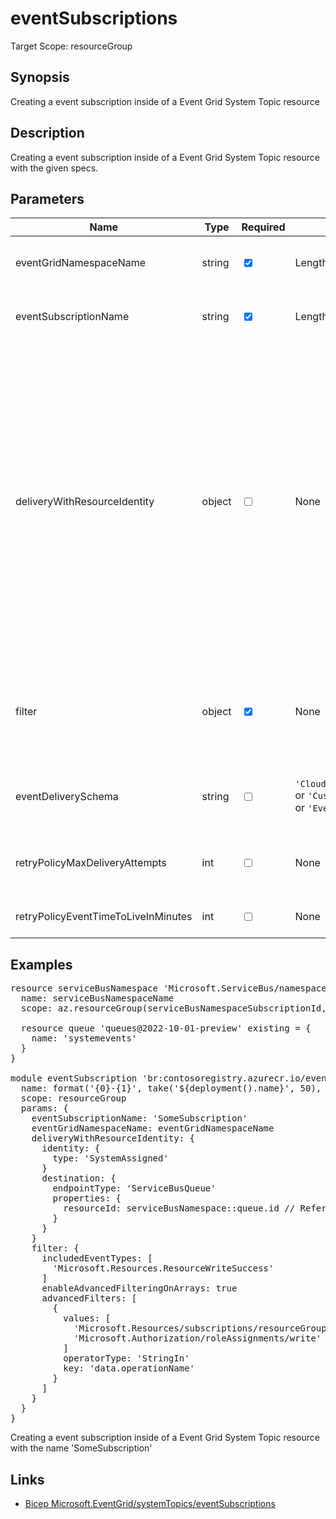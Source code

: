 ﻿# eventSubscriptions

Target Scope: resourceGroup

## Synopsis
Creating a event subscription inside of a Event Grid System Topic resource

## Description
Creating a event subscription inside of a Event Grid System Topic resource with the given specs.

## Parameters
| Name | Type | Required | Validation | Default value | Description |
| -- |  -- | -- | -- | -- | -- |
| eventGridNamespaceName | string | <input type="checkbox" checked> | Length between 3-50 | <pre></pre> | The name of this Event Grid System Topic resource. |
| eventSubscriptionName | string | <input type="checkbox" checked> | Length between 3-64 | <pre></pre> | The name of this Event Subscription subresource. |
| deliveryWithResourceIdentity | object | <input type="checkbox"> | None | <pre>{}</pre> | Information about the destination where events have to be delivered for the event subscription. Uses the managed identity setup on the parent resource (namely, topic or domain) to acquire the authentication tokens being used during delivery / dead-lettering. For objectstructure please visit the [documentation](https://learn.microsoft.com/en-us/azure/templates/microsoft.eventgrid/systemtopics/eventsubscriptions?pivots=deployment-language-bicep#deliverywithresourceidentity). |
| filter | object | <input type="checkbox" checked> | None | <pre></pre> | Information about the filter for the event subscription. For objectstructure please visit the [documentation](https://learn.microsoft.com/en-us/azure/templates/microsoft.eventgrid/systemtopics/eventsubscriptions?pivots=deployment-language-bicep#eventsubscriptionfilter). |
| eventDeliverySchema | string | <input type="checkbox"> | `'CloudEventSchemaV1_0'` or `'CustomInputSchema'` or `'EventGridSchema'` | <pre>'EventGridSchema'</pre> | The event delivery schema for the event subscription. |
| retryPolicyMaxDeliveryAttempts | int | <input type="checkbox"> | None | <pre>30</pre> | Maximum number of delivery retry attempts for events. |
| retryPolicyEventTimeToLiveInMinutes | int | <input type="checkbox"> | None | <pre>1440</pre> | Time To Live (in minutes) for events. |

## Examples
<pre>
resource serviceBusNamespace 'Microsoft.ServiceBus/namespaces@2022-01-01-preview' existing = {
  name: serviceBusNamespaceName
  scope: az.resourceGroup(serviceBusNamespaceSubscriptionId, serviceBusNamespaceResourceGroupName)

  resource queue 'queues@2022-10-01-preview' existing = {
    name: 'systemevents'
  }
}

module eventSubscription 'br:contosoregistry.azurecr.io/eventgrid/systemTopics/eventSubscriptions:latest' = {
  name: format('{0}-{1}', take('${deployment().name}', 50), 'eventsub')
  scope: resourceGroup
  params: {
    eventSubscriptionName: 'SomeSubscription'
    eventGridNamespaceName: eventGridNamespaceName
    deliveryWithResourceIdentity: {
      identity: {
        type: 'SystemAssigned'
      }
      destination: {
        endpointType: 'ServiceBusQueue'
        properties: {
          resourceId: serviceBusNamespace::queue.id // Reference to an servicebus queue bicep resource id
        }
      }
    }
    filter: {
      includedEventTypes: [
        'Microsoft.Resources.ResourceWriteSuccess'
      ]
      enableAdvancedFilteringOnArrays: true
      advancedFilters: [
        {
          values: [
            'Microsoft.Resources/subscriptions/resourceGroups/write'
            'Microsoft.Authorization/roleAssignments/write'
          ]
          operatorType: 'StringIn'
          key: 'data.operationName'
        }
      ]
    }
  }
}
</pre>
<p>Creating a event subscription inside of a Event Grid System Topic resource with the name 'SomeSubscription'</p>

## Links
- [Bicep Microsoft.EventGrid/systemTopics/eventSubscriptions](https://learn.microsoft.com/en-us/azure/templates/microsoft.eventgrid/systemtopics/eventsubscriptions)
